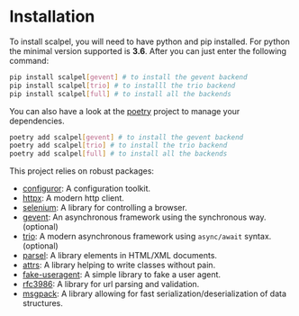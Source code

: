 # Installation

To install scalpel, you will need to have python and pip installed. For python the minimal version supported is **3.6**.
After you can just enter the following command:

```bash
pip install scalpel[gevent] # to install the gevent backend
pip install scalpel[trio] # to installl the trio backend
pip install scalpel[full] # to install all the backends
```

You can also have a look at the [poetry](https://python-poetry.org/docs/) project to manage your dependencies.

```bash
poetry add scalpel[gevent] # to install the gevent backend
poetry add scalpel[trio] # to install the trio backend
poetry add scalpel[full] # to install all the backends
```

This project relies on robust packages:

- [configuror](https://configuror.readthedocs.io/en/latest/): A configuration toolkit. 
- [httpx](https://www.python-httpx.org/): A modern http client.
- [selenium](https://pypi.org/project/selenium/): A library for controlling a browser.
- [gevent](http://www.gevent.org/): An asynchronous framework using the synchronous way. (optional)
- [trio](https://trio.readthedocs.io/en/stable/): A modern asynchronous framework using `async/await` syntax. (optional)
- [parsel](https://parsel.readthedocs.io/): A library elements in HTML/XML documents.
- [attrs](https://www.attrs.org/en/stable/): A library helping to write classes without pain.
- [fake-useragent](https://pypi.org/project/fake-useragent/): A simple library to fake a user agent.
- [rfc3986](https://rfc3986.readthedocs.io/en/latest/): A library for url parsing and validation.
- [msgpack](https://pypi.org/project/msgpack/): A library allowing for fast serialization/deserialization of data
structures.